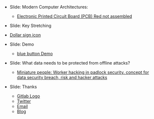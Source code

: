 - Slide: Modern Computer Architectures:

	* [Electronic Printed Circuit Board (PCB) Red not assembled](https://www.shutterstock.com/image-photo/electronic-printed-circuit-board-pcb-red-737539402)

- Slide: Key Stretching
* [Dollar sign icon](https://www.shutterstock.com/image-vector/dollar-sign-icon-incremental-declination-arrow-1300992904)

- Slide: Demo
	* [blue button Demo](https://www.shutterstock.com/image-illustration/keyboard-blue-button-demo-311867840)

- Slide: What data needs to be protected from offline attacks?

	* [Miniature people: Worker hacking in padlock security. concept for data security breach, risk and hacker attacks](https://www.shutterstock.com/image-photo/miniature-people-worker-hacking-padlock-security-1024674742)
	

- Slide: Thanks
	* [Gitlab Logo](https://upload.wikimedia.org/wikipedia/commons/thumb/1/18/GitLab_Logo.svg/2000px-GitLab_Logo.svg.png)
	* [Twitter](https://upload.wikimedia.org/wikipedia/sco/thumb/9/9f/Twitter_bird_logo_2012.svg/1267px-Twitter_bird_logo_2012.svg.png)
	* [Email]()
	* [Blog](https://www.shutterstock.com/image-vector/blogging-icon-vector-illustration-eps-10-1050465869)